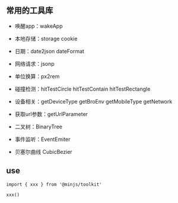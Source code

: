 ## 常用的工具库

- 唤醒app：wakeApp
- 本地存储：storage cookie
- 日期：date2json dateFormat
- 网络请求：jsonp
- 单位换算：px2rem
- 碰撞检测：hitTestCircle hitTestContain hitTestRectangle
- 设备相关：getDeviceType getBroEnv getMobileType getNetwork

- 获取url参数：getUrlParameter
- 二叉树：BinaryTree
- 事件监听：EventEmiter

- 贝塞尔曲线 CubicBezier

## use

```
import { xxx } from '@minjs/toolkit'

xxx()
```